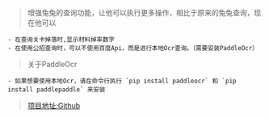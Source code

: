 > 增强兔兔的查询功能，让他可以执行更多操作，相比于原来的兔兔查询，现在他可以

    - 在查询关卡掉落时,显示材料掉率数字
    - 在使用公招查询时，可以不使用百度Api，而是进行本地Ocr查询。（需要安装PaddleOcr）


> 关于PaddleOcr

    - 如果想要使用本地Ocr，请在命令行执行 `pip install paddleocr` 和 `pip install paddlepaddle` 来安装
    
> [项目地址:Github](https://github.com/hsyhhssyy/amiyabot-arknights-hsyhhssyy-enhanced/)

